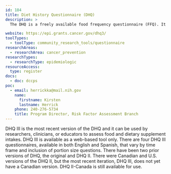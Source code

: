 ```yaml
---
id: 184
title: Diet History Questionnaire (DHQ)
description: >
  The DHQ is a freely available food frequency questionnaire (FFQ). It can be used by researchers, clinicians, or educators to assess food and dietary supplement intakes.

website: https://epi.grants.cancer.gov/dhq3/
toolTypes:
  - toolType: community_research_tools/questionnaire
researchAreas:
  - researchArea: cancer_prevention
researchTypes:
  - researchType: epidemiologic
resourceAccess:
  type: register
docs:
  - doc: dccps
poc:
  - email: herrickka@mail.nih.gov
    name:
      firstname: Kirsten
      lastname: Herrick
    phone: 240-276-5734
    title: Program Director, Risk Factor Assessment Branch
---
```

DHQ III is the most recent version of the DHQ and it can be used by researchers, clinicians, or educators to assess food and dietary supplement intakes. DHQ III is available as a web-based tool only. There are four DHQ III questionnaires, available in both English and Spanish, that vary by time frame and inclusion of portion size questions. There have been two prior versions of DHQ, the original and DHQ II. There were Canadian and U.S. versions of the DHQ II, but the most recent iteration, DHQ III, does not yet have a Canadian version. DHQ II-Canada is still available for use.